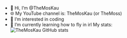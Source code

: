 - 👋 Hi, I’m @TheMosKau
- 🌐 My YouTube channel is: TheMosKau (or TheMoss)
- 👀 I’m interested in coding
- 🌱 I’m currently learning how to fly in irl
My stats:
![TheMosKau GitHub stats](https://github-readme-stats.vercel.app/api?username=TheMosKau&show_icons=true&theme=radical)

<!---
TheMoss1/TheMoss1 is a ✨ special ✨ repository because its `README.md` (this file) appears on your GitHub profile.
You can click the Preview link to take a look at your changes.
--->
